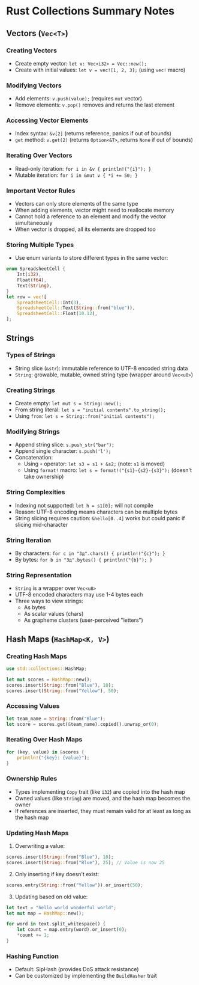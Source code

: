 # Rust Collections Summary Notes

## Vectors (`Vec<T>`)

### Creating Vectors
- Create empty vector: `let v: Vec<i32> = Vec::new();`
- Create with initial values: `let v = vec![1, 2, 3];` (using `vec!` macro)

### Modifying Vectors
- Add elements: `v.push(value);` (requires `mut` vector)
- Remove elements: `v.pop()` removes and returns the last element

### Accessing Vector Elements
- Index syntax: `&v[2]` (returns reference, panics if out of bounds)
- `get` method: `v.get(2)` (returns `Option<&T>`, returns `None` if out of bounds)

### Iterating Over Vectors
- Read-only iteration: `for i in &v { println!("{i}"); }`
- Mutable iteration: `for i in &mut v { *i += 50; }`

### Important Vector Rules
- Vectors can only store elements of the same type
- When adding elements, vector might need to reallocate memory
- Cannot hold a reference to an element and modify the vector simultaneously
- When vector is dropped, all its elements are dropped too

### Storing Multiple Types
- Use enum variants to store different types in the same vector:
```rust
enum SpreadsheetCell {
    Int(i32),
    Float(f64),
    Text(String),
}
let row = vec![
    SpreadsheetCell::Int(3),
    SpreadsheetCell::Text(String::from("blue")),
    SpreadsheetCell::Float(10.12),
];
```

## Strings

### Types of Strings
- String slice (`&str`): immutable reference to UTF-8 encoded string data
- `String`: growable, mutable, owned string type (wrapper around `Vec<u8>`)

### Creating Strings
- Create empty: `let mut s = String::new();`
- From string literal: `let s = "initial contents".to_string();`
- Using `from`: `let s = String::from("initial contents");`

### Modifying Strings
- Append string slice: `s.push_str("bar");`
- Append single character: `s.push('l');`
- Concatenation:
  - Using `+` operator: `let s3 = s1 + &s2;` (note: `s1` is moved)
  - Using `format!` macro: `let s = format!("{s1}-{s2}-{s3}");` (doesn't take ownership)

### String Complexities
- Indexing not supported: `let h = s1[0];` will not compile
- Reason: UTF-8 encoding means characters can be multiple bytes
- String slicing requires caution: `&hello[0..4]` works but could panic if slicing mid-character

### String Iteration
- By characters: `for c in "Зд".chars() { println!("{c}"); }`
- By bytes: `for b in "Зд".bytes() { println!("{b}"); }`

### String Representation
- `String` is a wrapper over `Vec<u8>`
- UTF-8 encoded characters may use 1-4 bytes each
- Three ways to view strings:
  - As bytes
  - As scalar values (chars)
  - As grapheme clusters (user-perceived "letters")


## Hash Maps (`HashMap<K, V>`)

### Creating Hash Maps
```rust
use std::collections::HashMap;

let mut scores = HashMap::new();
scores.insert(String::from("Blue"), 10);
scores.insert(String::from("Yellow"), 50);
```

### Accessing Values
```rust
let team_name = String::from("Blue");
let score = scores.get(&team_name).copied().unwrap_or(0);
```

### Iterating Over Hash Maps
```rust
for (key, value) in &scores {
    println!("{key}: {value}");
}
```

### Ownership Rules
- Types implementing `Copy` trait (like `i32`) are copied into the hash map
- Owned values (like `String`) are moved, and the hash map becomes the owner
- If references are inserted, they must remain valid for at least as long as the hash map

### Updating Hash Maps
1. Overwriting a value:
```rust
scores.insert(String::from("Blue"), 10);
scores.insert(String::from("Blue"), 25); // Value is now 25
```

2. Only inserting if key doesn't exist:
```rust
scores.entry(String::from("Yellow")).or_insert(50);
```

3. Updating based on old value:
```rust
let text = "hello world wonderful world";
let mut map = HashMap::new();

for word in text.split_whitespace() {
    let count = map.entry(word).or_insert(0);
    *count += 1;
}
```

### Hashing Function
- Default: SipHash (provides DoS attack resistance)
- Can be customized by implementing the `BuildHasher` trait